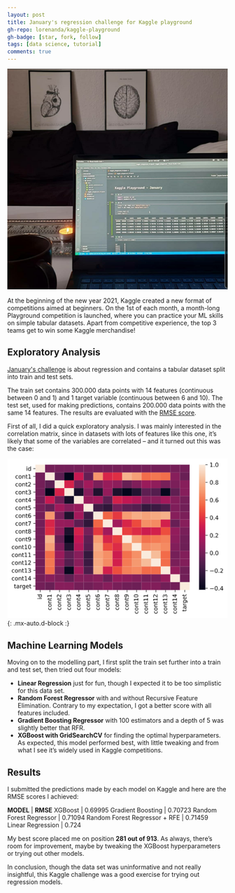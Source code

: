 ```yaml
---
layout: post
title: January's regression challenge for Kaggle playground
gh-repo: lorenanda/kaggle-playground
gh-badge: [star, fork, follow]
tags: [data science, tutorial]
comments: true
---
```


![cover](../assets/img/kaggle-challenge-jan.jpeg)

At the beginning of the new year 2021, Kaggle created a new format of competitions aimed at beginners. On the 1st of each month, a month-long Playground competition is launched, where you can practice your ML skills on simple tabular datasets. Apart from competitive experience, the top 3 teams get to win some Kaggle merchandise!

## Exploratory Analysis

[January's challenge](https://www.kaggle.com/c/tabular-playground-series-jan-2021) is about regression and contains a tabular dataset split into train and test sets.

The train set contains 300.000 data points with 14 features (continuous between 0 and 1) and 1 target variable (continuous between 6 and 10). The test set, used for making predictions, contains 200.000 data points with the same 14 features. The results are evaluated with the [RMSE score](https://en.wikipedia.org/wiki/Root-mean-square_deviation).

First of all, I did a quick exploratory analysis. I was mainly interested in the correlation matrix, since in datasets with lots of features like this one, it’s likely that some of the variables are correlated – and it turned out this was the case:

![Matrixplot](../assets/img/kaggle-challenge-jan-matrix.png){: .mx-auto.d-block :}

## Machine Learning Models

Moving on to the modelling part, I first split the train set further into a train and test set, then tried out four models:

- **Linear Regression** just for fun, though I expected it to be too simplistic for this data set.
- **Random Forest Regressor** with and without Recursive Feature Elimination. Contrary to my expectation, I got a better score with all features included.
- **Gradient Boosting Regressor** with 100 estimators and a depth of 5 was slightly better that RFR.
- **XGBoost with GridSearchCV** for finding the optimal hyperparameters. As expected, this model performed best, with little tweaking and from what I see it’s widely used in Kaggle competitions.

## Results

I submitted the predictions made by each model on Kaggle and here are the RMSE scores I achieved:

**MODEL** | **RMSE**
XGBoost | 0.69995
Gradient Boosting | 0.70723
Random Forest Regressor | 0.71094
Random Forest Regressor + RFE | 0.71459
Linear Regression | 0.724

My best score placed me on position **281 out of 913**. As always, there’s room for improvement, maybe by tweaking the XGBoost hyperparameters or trying out other models.

In conclusion, though the data set was uninformative and not really insightful, this Kaggle challenge was a good exercise for trying out regression models.
